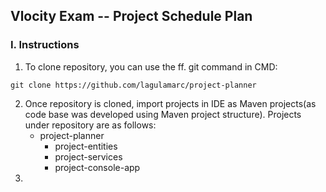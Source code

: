 ## Vlocity Exam -- Project Schedule Plan
### I. Instructions
1. To clone repository, you can use the ff. git command in CMD:
```
git clone https://github.com/lagulamarc/project-planner
```

2. Once repository is cloned, import projects in IDE as Maven projects(as code base was developed using Maven project structure). Projects under repository are as follows:
   - project-planner
     - project-entities
     - project-services
     - project-console-app
3.
